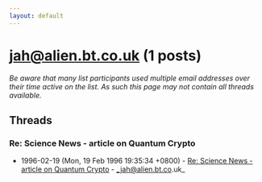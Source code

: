 ```yaml
---
layout: default
---
```


# jah@alien.bt.co.uk (1 posts)

_Be aware that many list participants used multiple email addresses over their time active on the list. As such this page may not contain all threads available._

## Threads

### Re: Science News - article on Quantum Crypto
+ 1996-02-19 (Mon, 19 Feb 1996 19:35:34 +0800) - [Re: Science News - article on Quantum Crypto](/archive/1996/02/ac4dc8fa1c4aba9a683412aed29a135f3625f8ac6df5a42a9d781ec179986f84) - _jah@alien.bt.co.uk_

